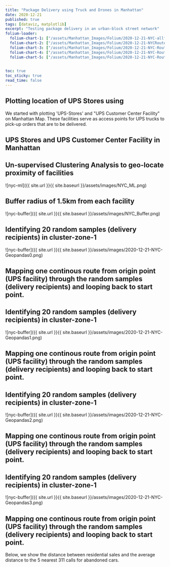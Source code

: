 ```yaml
---
title: "Package Delivery using Truck and Drones in Manhattan"
date: 2020-12-21
published: true
tags: [dataviz, matplotlib]
excerpt: "Testing package delivery in an urban-block street network"
folium-loader:
  folium-chart-1: ["/assets/Manhattan_Images/Folium/2020-12-21-NYC-allfacility.html", "400"] # second argument is the height
  folium-chart-2: ["/assets/Manhattan_Images/Folium/2020-12-21-NYCRoute-Folium8.html", "400"] # second argument is the height
  folium-chart-3: ["/assets/Manhattan_Images/Folium/2020-12-21-NYC-Route-Folium20.html", "400"] # second argument is the height
  folium-chart-4: ["/assets/Manhattan_Images/Folium/2020-12-21-NYC-Route-Folium35.html", "400"] # second argument is the height
  folium-chart-5: ["/assets/Manhattan_Images/Folium/2020-12-21-NYC-Route-Folium45.html", "400"] # second argument is the height
  

toc: true
toc_sticky: true
read_time: false
---
```


## Plotting location of UPS Stores using  

We started with plotting 'UPS-Stores' and "UPS Customer Center Facility" on Manhattan Map. These facilities serve as access points for UPS trucks to pick-up orders that are to be delivered.

## UPS Stores and UPS Customer Center Facility in Manhattan

<div id="folium-chart-1"></div>

## Un-supervised Clustering Analysis to geo-locate proximity of facilities

![nyc-ml]({{ site.url }}{{ site.baseurl }}/assets/images/NYC_ML.png)

## Buffer radius of 1.5km from each facility 

![nyc-buffer]({{ site.url }}{{ site.baseurl }}/assets/images/NYC_Buffer.png)

## Identifying 20 random samples (delivery recipients) in cluster-zone-1 

![nyc-buffer]({{ site.url }}{{ site.baseurl }}/assets/images/2020-12-21-NYC-Geopandas0.png)

## Mapping one continous route from origin point (UPS facility) through the random samples (delivery recipients) and looping back to start point. 

<div id="folium-chart-2"></div>

## Identifying 20 random samples (delivery recipients) in cluster-zone-1 

![nyc-buffer]({{ site.url }}{{ site.baseurl }}/assets/images/2020-12-21-NYC-Geopandas1.png)

## Mapping one continous route from origin point (UPS facility) through the random samples (delivery recipients) and looping back to start point. 

<div id="folium-chart-3"></div>

## Identifying 20 random samples (delivery recipients) in cluster-zone-1 

![nyc-buffer]({{ site.url }}{{ site.baseurl }}/assets/images/2020-12-21-NYC-Geopandas2.png)

## Mapping one continous route from origin point (UPS facility) through the random samples (delivery recipients) and looping back to start point. 

<div id="folium-chart-4"></div>

## Identifying 20 random samples (delivery recipients) in cluster-zone-1 

![nyc-buffer]({{ site.url }}{{ site.baseurl }}/assets/images/2020-12-21-NYC-Geopandas3.png)

## Mapping one continous route from origin point (UPS facility) through the random samples (delivery recipients) and looping back to start point.

<div id="folium-chart-5"></div>

Below, we show the distance between residential sales and the average distance to the 5 nearest 311 calls for abandoned cars.

